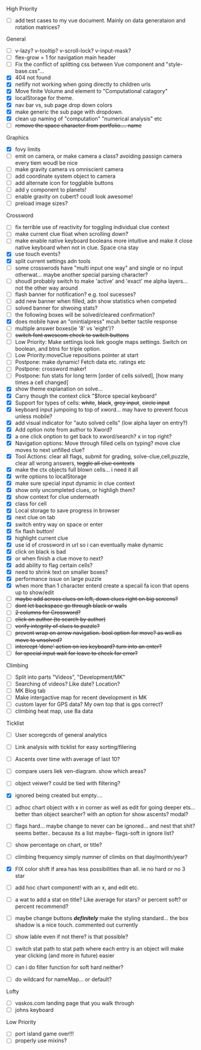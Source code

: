 High Priority

- [ ] add test cases to my vue document. Mainly on data generataion and rotation matrices?

General

- [ ] v-lazy? v-tooltip? v-scroll-lock? v-input-mask?
- [ ] flex-grow = 1 for navigation main header
- [ ] Fix the conflict of splitting css between Vue component and "style-base.css"...
- [x] 404 not found
- [x] netlify not working when going directly to children urls
- [x] Move finite Volume and element to "Computational catagory"
- [x] localStorage for theme.
- [x] nav bar vs, sub page drop down colors
- [x] make generic the sub page with dropdown.
- [x] clean up naming of "computation" "numerical analysis" etc
- [ ] ~~remove the space character from portfolio.... name~~

Graphics

- [x] fovy limits
- [ ] emit on camera, or make camera a class? avoiding passign camera every tiem woudl be nice
- [ ] make gravity camera vs omniscient camera
- [ ] add coordinate system object to camera
- [ ] add alternate icon for togglable buttons
- [ ] add y component to planets!
- [ ] enable gravity on cubert? coudl look awesome!
- [ ] preload image sizes?

Crossword

- [ ] fix terrible use of reactivity for toggling individual clue context
- [ ] make current clue float when scrolling down?
- [ ] make enable native keyboard booleans more intuitive and make it close native keyboard when not in clue. Space cna stay
- [x] use touch events?
- [x] split current settings adn tools
- [ ] some crosswrods have "multi input one way" and single or no input otherwat... maybe another special parsing character?
- [ ] shoudl probably switch to make 'active' and 'exact' me alpha layers... not the other way around
- [ ] flash banner for notification? e.g. tool sucesses?
- [ ] add new banner when filled, adn show statistics when competed
- [ ] solved banner for shwoing stats?
- [ ] the following boxes will be solved/cleared confirmation?
- [x] does mobile have an "onintialpress" mcuh better tactile response
- [ ] multiple answer boxes(ie '8' vs 'eight')?
- [ ] ~~switch font aweseom check to switch buttons~~
- [ ] Low Priority: Make settings look liek google maps settings. Switch on boolean, and btns for triple option.
- [ ] Low Priority:moveClue repositions pointer at start
- [ ] Postpone: make dynamic! Fetch data etc. ratings etc
- [ ] Postpone: crossword maker!
- [ ] Postpone: fun stats for long term [order of cells solved], [how many times a cell changed]
- [x] show theme explanation on solve...
- [x] Carry though the context click "\$force special keyboard"
- [x] Support for types of cells: ~~white~~, ~~black~~, ~~grey input~~, ~~circle input~~
- [x] keyboard input jumpoing to top of xword... may have to prevent focus unless mobile?
- [x] add visual indicator for "auto solved cells" (low alpha layer on entry?)
- [x] Add option note from author to Xword?
- [x] a one click onption to get back to xword/search? x in top right?
- [x] Navigation options: Move through filled cells on typing? move clue moves to next unfilled clue?
- [x] Tool Actions: clear all flags, submit for grading, solve-clue,cell,puzzle, clear all wrong answers, ~~toggle all clue contexts~~
- [x] make the ctx objects full blown cells... i need it all
- [x] write options to localStorage
- [x] make sure special input dynamic in clue context
- [x] show only uncompleted clues, or highligh them?
- [x] show context for clue underneath
- [x] class for cell
- [x] Local storage to save progress in browser
- [x] next clue on tab
- [x] switch entry way on space or enter
- [x] fix flash button!
- [x] highlight current clue
- [x] use id of crossword in url so i can eventually make dynamic
- [x] click on black is bad
- [x] or when finish a clue move to next?
- [x] add ability to flag certain cells?
- [x] need to shrink text on smaller boxes?
- [x] performance issue on large puzzle
- [x] when more than 1 character enterd create a specail fa icon that opens up to show/edit
- [ ] ~~maybe add across clues on left, down clues right on big screens?~~
- [ ] ~~dont let backspace go through black or walls~~
- [ ] ~~2 columns for Crossword?~~
- [ ] ~~click on author (to search by author)~~
- [ ] ~~verify integrity of clues to puzzle?~~
- [ ] ~~prevent wrap on arrow navigation. bool option for move? as well as move to unsolved?~~
- [ ] ~~intercept 'done' action on ios keyboard? turn into an enter?~~
- [ ] ~~for special input wait for leave to check for error?~~

Climbing

- [ ] Split into parts "Videos", "Development/MK"
- [ ] Searching of videos? Like date? Location?
- [ ] MK Blog tab
- [ ] Make intergactive map for recent development in MK
- [ ] custom layer for GPS data? My own top that is gps correct?
- [ ] climbing heat map, use 8a data

Ticklist

- [ ] User scoregcrds of general analytics
- [ ] Link analysis with ticklist for easy sorting/filering
- [ ] Ascents over time with average of last 10?
- [ ] compare users liek ven-diagram. show which areas?
- [ ] object veiwer? could be tied with filtering?
- [x] ignored being created but empty....
- [ ] adhoc chart object with x in corner as well as edit for going deeper ets... better than object searcher? with an option for show ascents? modal?
- [ ] flags hard... maybe change to never can be ignored... and nest that shit? seems better.. because its a list maybe- flags-soft in ignore list?
- [ ] show percentage on chart, or title?
- [ ] climbing frequency simply numner of climbs on that day/month/year?
- [x] FIX color shift if area has less possibilities than all. ie no hard or no 3 star
- [ ] add hoc chart component! with an x, and edit etc.
- [ ] a wat to add a stat on title? Like average for stars? or percent soft? or percent recommend?

- [ ] maybe change buttons **_definitely_** make the styling standard... the box shadow is a nice touch. commented out currently
- [ ] show lable even if not there? is that possible?
- [ ] switch stat path to stat path where each entry is an object will make year clicking (and more in future) easier

- [ ] can i do filter function for soft hard neither?
- [ ] do wildcard for nameMap... or default?

Lofty

- [ ] vaskos.com landing page that you walk through
- [ ] johns keyboard

Low Priority

- [ ] port island game over!!!
- [ ] properly use mixins?
